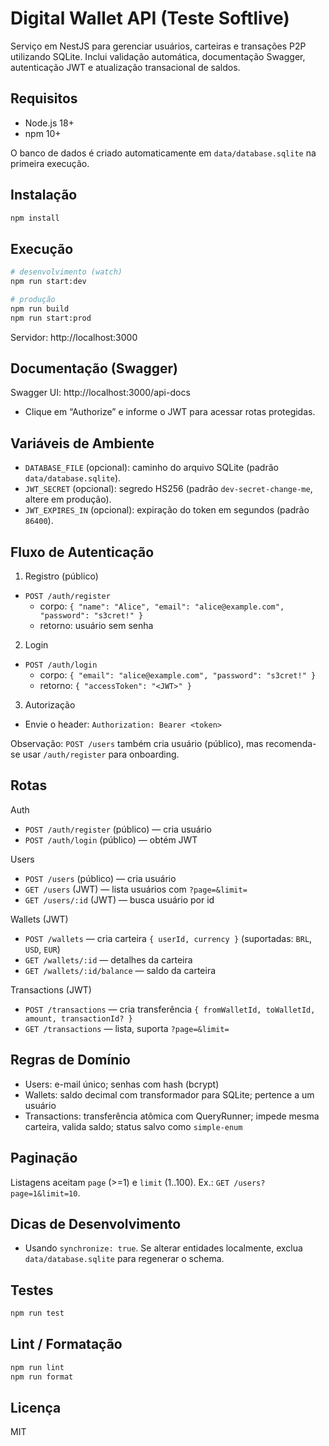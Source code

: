# Digital Wallet API (Teste Softlive)

Serviço em NestJS para gerenciar usuários, carteiras e transações P2P utilizando SQLite. Inclui validação automática, documentação Swagger, autenticação JWT e atualização transacional de saldos.

## Requisitos

- Node.js 18+
- npm 10+

O banco de dados é criado automaticamente em `data/database.sqlite` na primeira execução.

## Instalação

```bash
npm install
```

## Execução

```bash
# desenvolvimento (watch)
npm run start:dev

# produção
npm run build
npm run start:prod
```

Servidor: http://localhost:3000

## Documentação (Swagger)

Swagger UI: http://localhost:3000/api-docs

- Clique em “Authorize” e informe o JWT para acessar rotas protegidas.

## Variáveis de Ambiente

- `DATABASE_FILE` (opcional): caminho do arquivo SQLite (padrão `data/database.sqlite`).
- `JWT_SECRET` (opcional): segredo HS256 (padrão `dev-secret-change-me`, altere em produção).
- `JWT_EXPIRES_IN` (opcional): expiração do token em segundos (padrão `86400`).

## Fluxo de Autenticação

1) Registro (público)
- `POST /auth/register`
  - corpo: `{ "name": "Alice", "email": "alice@example.com", "password": "s3cret!" }`
  - retorno: usuário sem senha

2) Login
- `POST /auth/login`
  - corpo: `{ "email": "alice@example.com", "password": "s3cret!" }`
  - retorno: `{ "accessToken": "<JWT>" }`

3) Autorização
- Envie o header: `Authorization: Bearer <token>`

Observação: `POST /users` também cria usuário (público), mas recomenda-se usar `/auth/register` para onboarding.

## Rotas

Auth
- `POST /auth/register` (público) — cria usuário
- `POST /auth/login` (público) — obtém JWT

Users
- `POST /users` (público) — cria usuário
- `GET /users` (JWT) — lista usuários com `?page=&limit=`
- `GET /users/:id` (JWT) — busca usuário por id

Wallets (JWT)
- `POST /wallets` — cria carteira `{ userId, currency }` (suportadas: `BRL`, `USD`, `EUR`)
- `GET /wallets/:id` — detalhes da carteira
- `GET /wallets/:id/balance` — saldo da carteira

Transactions (JWT)
- `POST /transactions` — cria transferência `{ fromWalletId, toWalletId, amount, transactionId? }`
- `GET /transactions` — lista, suporta `?page=&limit=`

## Regras de Domínio

- Users: e-mail único; senhas com hash (bcrypt)
- Wallets: saldo decimal com transformador para SQLite; pertence a um usuário
- Transactions: transferência atômica com QueryRunner; impede mesma carteira, valida saldo; status salvo como `simple-enum`

## Paginação

Listagens aceitam `page` (>=1) e `limit` (1..100). Ex.: `GET /users?page=1&limit=10`.

## Dicas de Desenvolvimento

- Usando `synchronize: true`. Se alterar entidades localmente, exclua `data/database.sqlite` para regenerar o schema.

## Testes

```bash
npm run test
```

## Lint / Formatação

```bash
npm run lint
npm run format
```

## Licença

MIT
